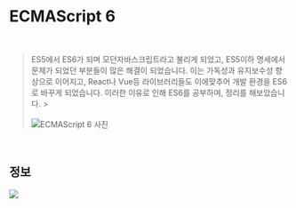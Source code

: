 # ECMAScript 6 

<br>

> ES5에서 ES6가 되며 모던자바스크립트라고 불리게 되었고, ES5이하 명세에서 문제가 되었던 부분들이 많은 해결이 되었습니다. 이는 가독성과 유지보수성 향상으로 이어지고, React나 Vue등 라이브러리들도 이에맞추어 개발 환경을 ES6로 바꾸게 되었습니다.
이러한 이유로 인해 ES6를 공부하며, 정리를 해보았습니다. > <br><br>
![ECMAScript 6  사진](https://user-images.githubusercontent.com/95161113/192914789-22efaa68-c60f-4016-9ebc-ef174845db74.png)

<br>

## 정보

<a href="javascript:void(0);" target="_blank"><img src="https://img.shields.io/badge/Javascript-F7DF1E?style=round-square&logo=Javascript&logoColor=white"/></a>

